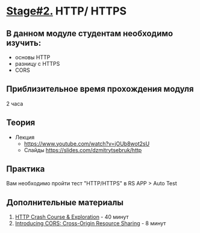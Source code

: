 # [Stage#2.](../../) HTTP/ HTTPS

## В данном модуле студентам необходимо изучить:

- основы HTTP
- разницу с HTTPS
- CORS

## Приблизительное время прохождения модуля

2 часа

## Теория

- Лекция
  - https://www.youtube.com/watch?v=jOUb8wot2sU
  - Слайды https://slides.com/dzmitrytsebruk/http

## Практика

Вам необходимо пройти тест "HTTP/HTTPS" в RS APP > Auto Test

## Дополнительные материалы

1.  [HTTP Crash Course & Exploration](https://youtu.be/iYM2zFP3Zn0) - 40 минут
2.  [Introducing CORS: Cross-Origin Resource Sharing](https://www.youtube.com/watch?v=JVZIhCVFJ9c) - 8 минут
